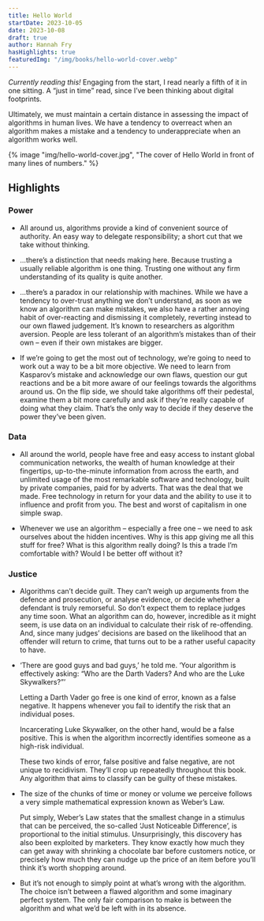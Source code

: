 ```yaml
---
title: Hello World
startDate: 2023-10-05
date: 2023-10-08
draft: true
author: Hannah Fry
hasHighlights: true
featuredImg: "/img/books/hello-world-cover.webp"
---
```


<em>Currently reading this!</em> Engaging from the start, I read nearly a fifth of it in one sitting. A “just in time” read, since I’ve been thinking about digital footprints.

Ultimately, we must maintain a certain distance in assessing the impact of algorithms in human lives. We have a tendency to overreact when an algorithm makes a mistake and a tendency to underappreciate when an algorithm works well.

<!-- excerpt -->

{% image "img/hello-world-cover.jpg", "The cover of Hello World in front of many lines of numbers." %}

## Highlights

<div class="highlights">

### Power

* All around us, algorithms provide a kind of convenient source of authority. An easy way to delegate responsibility; a short cut that we take without thinking.

* ...there’s a distinction that needs making here. Because trusting a usually reliable algorithm is one thing. Trusting one without any firm understanding of its quality is quite another.

* ...there’s a paradox in our relationship with machines. While we have a tendency to over-trust anything we don’t understand, as soon as we know an algorithm can make mistakes, we also have a rather annoying habit of over-reacting and dismissing it completely, reverting instead to our own flawed judgement. It’s known to researchers as algorithm aversion. People are less tolerant of an algorithm’s mistakes than of their own – even if their own mistakes are bigger.

* If we’re going to get the most out of technology, we’re going to need to work out a way to be a bit more objective. We need to learn from Kasparov’s mistake and acknowledge our own flaws, question our gut reactions and be a bit more aware of our feelings towards the algorithms around us. On the flip side, we should take algorithms off their pedestal, examine them a bit more carefully and ask if they’re really capable of doing what they claim. That’s the only way to decide if they deserve the power they’ve been given.

### Data

* All around the world, people have free and easy access to instant global communication networks, the wealth of human knowledge at their fingertips, up-to-the-minute information from across the earth, and unlimited usage of the most remarkable software and technology, built by private companies, paid for by adverts. That was the deal that we made. Free technology in return for your data and the ability to use it to influence and profit from you. The best and worst of capitalism in one simple swap.

* Whenever we use an algorithm – especially a free one – we need to ask ourselves about the hidden incentives. Why is this app giving me all this stuff for free? What is this algorithm really doing? Is this a trade I’m comfortable with? Would I be better off without it?

### Justice

* Algorithms can’t decide guilt. They can’t weigh up arguments from the defence and prosecution, or analyse evidence, or decide whether a defendant is truly remorseful. So don’t expect them to replace judges any time soon. What an algorithm can do, however, incredible as it might seem, is use data on an individual to calculate their risk of re-offending. And, since many judges’ decisions are based on the likelihood that an offender will return to crime, that turns out to be a rather useful capacity to have.

* ‘There are good guys and bad guys,’ he told me. ‘Your algorithm is effectively asking: “Who are the Darth Vaders? And who are the Luke Skywalkers?”’
  <p>Letting a Darth Vader go free is one kind of error, known as a false negative. It happens whenever you fail to identify the risk that an individual poses.</p>
  <p>Incarcerating Luke Skywalker, on the other hand, would be a false positive. This is when the algorithm incorrectly identifies someone as a high-risk individual.</p>
  <p>These two kinds of error, false positive and false negative, are not unique to recidivism. They’ll crop up repeatedly throughout this book. Any algorithm that aims to classify can be guilty of these mistakes.</p>

* The size of the chunks of time or money or volume we perceive follows a very simple mathematical expression known as Weber’s Law.
  <p>Put simply, Weber’s Law states that the smallest change in a stimulus that can be perceived, the so-called ‘Just Noticeable Difference’, is proportional to the initial stimulus. Unsurprisingly, this discovery has also been exploited by marketers. They know exactly how much they can get away with shrinking a chocolate bar before customers notice, or precisely how much they can nudge up the price of an item before you’ll think it’s worth shopping around.</p>

* But it’s not enough to simply point at what’s wrong with the algorithm. The choice isn’t between a flawed algorithm and some imaginary perfect system. The only fair comparison to make is between the algorithm and what we’d be left with in its absence.

</div>